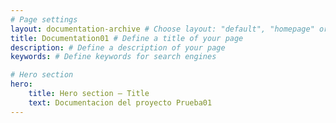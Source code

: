```yaml
---
# Page settings
layout: documentation-archive # Choose layout: "default", "homepage" or "documentation-archive"
title: Documentation01 # Define a title of your page
description: # Define a description of your page
keywords: # Define keywords for search engines

# Hero section
hero:
    title: Hero section — Title
    text: Documentacion del proyecto Prueba01
---
```

